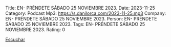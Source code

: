Title: EN- PRÉNDETE SÁBADO 25 NOVIEMBRE 2023.
Date: 2023-11-25
Category: Podcast
Mp3: https://s.danilorca.com/2023-11-25.mp3
Company: EN- PRÉNDETE SÁBADO 25 NOVIEMBRE 2023.
Person: EN- PRÉNDETE SÁBADO 25 NOVIEMBRE 2023.
Tags: EN- PRÉNDETE SÁBADO 25 NOVIEMBRE 2023.
Rating: 0

<a href="https://s.danilorca.com/2023-11-25.mp3" type="audio/mpeg">
Escuchar
</a>
